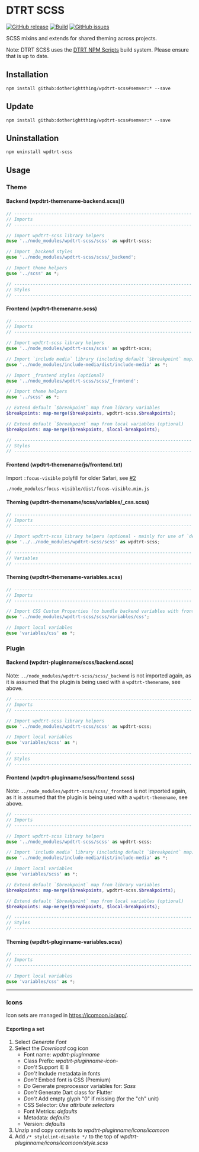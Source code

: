 # DTRT SCSS

[![GitHub release](https://img.shields.io/github/v/tag/dotherightthing/wpdtrt-scss)](https://github.com/dotherightthing/wpdtrt-scss/releases) [![Build](https://github.com/dotherightthing/wpdtrt-scss/workflows/Build%20and%20release%20if%20tagged/badge.svg?branch=master)](https://github.com/dotherightthing/wpdtrt-scss/actions?query=workflow%3A"Build+and+release+if+tagged") [![GitHub issues](https://img.shields.io/github/issues/dotherightthing/wpdtrt-scss.svg)](https://github.com/dotherightthing/wpdtrt-scss/issues)

SCSS mixins and extends for shared theming across projects.

Note: DTRT SCSS uses the [DTRT NPM Scripts](https://github.com/dotherightthing/wpdtrt-npm-scripts) build system. Please ensure that is up to date.

## Installation

```node
npm install github:dotherightthing/wpdtrt-scss#semver:* --save
```

## Update

```node
npm install github:dotherightthing/wpdtrt-scss#semver:* --save
```

## Uninstallation

```node
npm uninstall wpdtrt-scss
```

## Usage

### Theme

#### Backend (wpdtrt-themename-backend.scss)()

```scss
// -------------------------------------------------------------------
// Imports
// -------------------------------------------------------------------

// Import wpdtrt-scss library helpers
@use '../node_modules/wpdtrt-scss/scss' as wpdtrt-scss;

// Import _backend styles
@use '../node_modules/wpdtrt-scss/scss/_backend';

// Import theme helpers
@use '../scss' as *;

// -------------------------------------------------------------------
// Styles
// -------------------------------------------------------------------
```

#### Frontend (wpdtrt-themename.scss)

```scss
// -------------------------------------------------------------------
// Imports
// -------------------------------------------------------------------

// Import wpdtrt-scss library helpers
@use '../node_modules/wpdtrt-scss/scss' as wpdtrt-scss;

// Import `include media` library (including default `$breakpoint` map)
@use '../node_modules/include-media/dist/include-media' as *;

// Import _frontend styles (optional)
@use '../node_modules/wpdtrt-scss/scss/_frontend';

// Import theme helpers
@use '../scss' as *;

// Extend default `$breakpoint` map from library variables
$breakpoints: map-merge($breakpoints, wpdtrt-scss.$breakpoints);

// Extend default `$breakpoint` map from local variables (optional)
$breakpoints: map-merge($breakpoints, $local-breakpoints);

// -------------------------------------------------------------------
// Styles
// -------------------------------------------------------------------
```

#### Frontend (wpdtrt-themename/js/frontend.txt)

Import `:focus-visible` polyfill for older Safari, see [#2](https://github.com/dotherightthing/wpdtrt-scss/issues/2)

```txt
./node_modules/focus-visible/dist/focus-visible.min.js
```

#### Theming (wpdtrt-themename/scss/variables/_css.scss)

```scss
// -------------------------------------------------------------------
// Imports
// -------------------------------------------------------------------

// Import wpdtrt-scss library helpers (optional - mainly for use of `defineColorHSL`)
@use '../../node_modules/wpdtrt-scss/scss' as wpdtrt-scss;

// -------------------------------------------------------------------
// Variables
// -------------------------------------------------------------------
```

#### Theming (wpdtrt-themename-variables.scss)

```scss
// -------------------------------------------------------------------
// Imports
// -------------------------------------------------------------------

// Import CSS Custom Properties (to bundle backend variables with frontend variables)
@use '../node_modules/wpdtrt-scss/scss/variables/css';

// Import local variables
@use 'variables/css' as *;
```

### Plugin

#### Backend (wpdtrt-pluginname/scss/backend.scss)

Note: `../node_modules/wpdtrt-scss/scss/_backend` is not imported again, as it is assumed that the plugin is being used with a `wpdtrt-themename`, see above.

```scss
// -------------------------------------------------------------------
// Imports
// -------------------------------------------------------------------

// Import wpdtrt-scss library helpers
@use '../node_modules/wpdtrt-scss/scss' as wpdtrt-scss;

// Import local variables
@use 'variables/scss' as *;

// -------------------------------------------------------------------
// Styles
// -------------------------------------------------------------------
```

#### Frontend (wpdtrt-pluginname/scss/frontend.scss)

Note: `../node_modules/wpdtrt-scss/scss/_frontend` is not imported again, as it is assumed that the plugin is being used with a `wpdtrt-themename`, see above.

```scss
// -------------------------------------------------------------------
// Imports
// -------------------------------------------------------------------

// Import wpdtrt-scss library helpers
@use '../node_modules/wpdtrt-scss/scss' as wpdtrt-scss;

// Import `include media` library (including default `$breakpoint` map)
@use '../node_modules/include-media/dist/include-media' as *;

// Import local variables
@use 'variables/scss' as *;

// Extend default `$breakpoint` map from library variables
$breakpoints: map-merge($breakpoints, wpdtrt-scss.$breakpoints);

// Extend default `$breakpoint` map from local variables (optional)
$breakpoints: map-merge($breakpoints, $local-breakpoints);

// -------------------------------------------------------------------
// Styles
// -------------------------------------------------------------------
```

#### Theming (wpdtrt-pluginname-variables.scss)

```scss
// -------------------------------------------------------------------
// Imports
// -------------------------------------------------------------------

// Import local variables
@use 'variables/css' as *;
```

---

### Icons

Icon sets are managed in <https://icomoon.io/app/>.

#### Exporting a set

1. Select *Generate Font*
2. Select the *Download* cog icon
   * Font name: *wpdtrt-pluginname*
   * Class Prefix: *wpdtrt-pluginname-icon-*
   * *Don't* Support IE 8
   * *Don't* Include metadata in fonts
   * *Don't* Embed font is CSS (Premium)
   * *Do* Generate preprocessor variables for: *Sass*
   * *Don't* Generate Dart class for Flutter
   * *Don't* Add empty glyph "0" if missing (for the "ch" unit)
   * CSS Selector: *Use attribute selectors*
   * Font Metrics: *defaults*
   * Metadata: *defaults*
   * Version: *defaults*
3. Unzip and copy contents to *wpdtrt-pluginname/icons/icomoon*
4. Add `/* stylelint-disable */` to the top of *wpdtrt-pluginname/icons/icomoon/style.scss*
